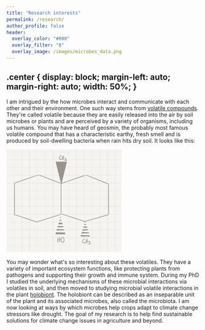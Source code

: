 ```yaml
---
title: "Research interests"
permalink: /research/
author_profile: false
header:
  overlay_color: "#000"
  overlay_filter: "0"
  overlay_image: /images/microbes_data.png
---
```


.center {
  display: block;
  margin-left: auto;
  margin-right: auto;
  width: 50%;
}
---

I am intrigued by the how microbes interact and communicate with each other and their environment. One such way stems from [volatile compounds](https://en.wikipedia.org/wiki/Volatiles). They're called volatile because they are easily released into the air by soil microbes or plants and are perceived by a variety of organisms, including us humans. You may have heard of geosmin, the probably most famous volatile compound that has a characteristic earthy, fresh smell and is produced by soil-dwelling bacteria when rain hits dry soil. It looks like this:

<img src="/images/geosmin.png" alt="geosmin" width="300" class="center"/>

You may wonder what's so interesting about these volatiles. They have a variety of important ecosystem functions, like protecting plants from pathogens and supporting their growth and immune system. During my PhD I studied the underlying mechanisms of these microbial interactions via volatiles in soil, and then moved to studying microbial volatile interactions in the plant [holobiont](https://en.wikipedia.org/wiki/Holobiont#:~:text=A%20holobiont%20is%20an%20assemblage,all%20bionts%20is%20the%20hologenome.). The holobiont can be described as an inseparable unit of the plant and its associated microbes, also called the microbiota. I am now looking at ways by which microbes help crops adapt to climate change stressors like drought. The goal of my research is to help find sustainable solutions for climate change issues in agriculture and beyond.
